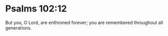 # Psalms 102:12

But you, O Lord, are enthroned forever; you are remembered throughout all generations.
